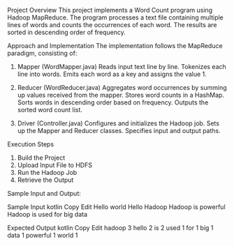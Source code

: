 Project Overview
This project implements a Word Count program using Hadoop MapReduce. The program processes a text file containing multiple lines of words and counts the occurrences of each word. The results are sorted in descending order of frequency.

Approach and Implementation
The implementation follows the MapReduce paradigm, consisting of:

1. Mapper (WordMapper.java)
Reads input text line by line.
Tokenizes each line into words.
Emits each word as a key and assigns the value 1.

2. Reducer (WordReducer.java)
Aggregates word occurrences by summing up values received from the mapper.
Stores word counts in a HashMap.
Sorts words in descending order based on frequency.
Outputs the sorted word count list.

3. Driver (Controller.java)
Configures and initializes the Hadoop job.
Sets up the Mapper and Reducer classes.
Specifies input and output paths.

Execution Steps
1. Build the Project
2. Upload Input File to HDFS
3. Run the Hadoop Job
4. Retrieve the Output

Sample Input and Output:

Sample Input 
kotlin
Copy
Edit
Hello world
Hello Hadoop
Hadoop is powerful
Hadoop is used for big data


Expected Output 
kotlin
Copy
Edit
hadoop 3
hello 2
is 2
used 1
for 1
big 1
data 1
powerful 1
world 1
